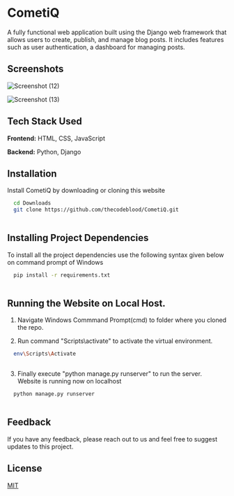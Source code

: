 
# CometiQ

A fully functional web application built using the Django web framework that allows users to create, publish, and manage blog posts. It includes features such as user authentication, a dashboard for managing posts.


## Screenshots

![Screenshot (12)](https://user-images.githubusercontent.com/99346725/219852515-e4d3e23d-7bf3-4a70-9f2b-d4084a606f84.png)

![Screenshot (13)](https://user-images.githubusercontent.com/99346725/219852553-4fb50746-a8ad-4061-9ee6-323b38c198ab.png)


## Tech Stack Used

**Frontend:** HTML, CSS, JavaScript

**Backend:** Python, Django


## Installation

Install CometiQ by downloading or cloning this website

```bash
  cd Downloads
  git clone https://github.com/thecodeblood/CometiQ.git
  
```
## Installing Project Dependencies

To install all the project dependencies use the following syntax given below on command prompt of Windows
```bash
  pip install -r requirements.txt
    
```
## Running the Website on Local Host.

1. Navigate Windows Commmand Prompt(cmd) to folder where you cloned the repo.

2. Run command "Scripts\activate" to activate the virtual environment.
```bash
  env\Scripts\Activate
    
```
3. Finally execute "python manage.py runserver" to run the server.
Website is running now on localhost
```bash
  python manage.py runserver
    
```

    
## Feedback

If you have any feedback, please reach out to us and feel free to suggest updates to this project.


## License

[MIT](https://choosealicense.com/licenses/mit/)


